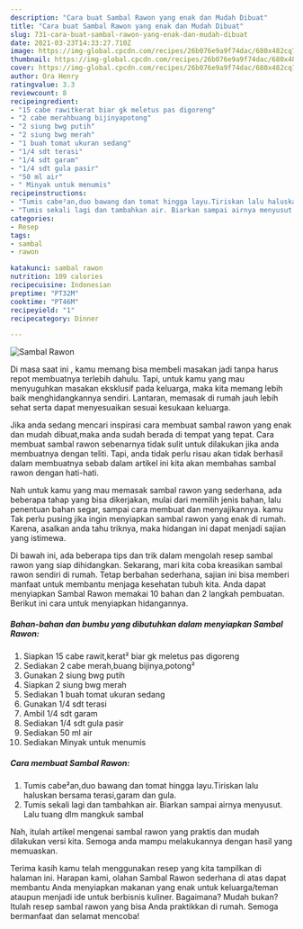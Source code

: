 ```yaml
---
description: "Cara buat Sambal Rawon yang enak dan Mudah Dibuat"
title: "Cara buat Sambal Rawon yang enak dan Mudah Dibuat"
slug: 731-cara-buat-sambal-rawon-yang-enak-dan-mudah-dibuat
date: 2021-03-23T14:33:27.710Z
image: https://img-global.cpcdn.com/recipes/26b076e9a9f74dac/680x482cq70/sambal-rawon-foto-resep-utama.jpg
thumbnail: https://img-global.cpcdn.com/recipes/26b076e9a9f74dac/680x482cq70/sambal-rawon-foto-resep-utama.jpg
cover: https://img-global.cpcdn.com/recipes/26b076e9a9f74dac/680x482cq70/sambal-rawon-foto-resep-utama.jpg
author: Ora Henry
ratingvalue: 3.3
reviewcount: 8
recipeingredient:
- "15 cabe rawitkerat biar gk meletus pas digoreng"
- "2 cabe merahbuang bijinyapotong"
- "2 siung bwg putih"
- "2 siung bwg merah"
- "1 buah tomat ukuran sedang"
- "1/4 sdt terasi"
- "1/4 sdt garam"
- "1/4 sdt gula pasir"
- "50 ml air"
- " Minyak untuk menumis"
recipeinstructions:
- "Tumis cabe²an,duo bawang dan tomat hingga layu.Tiriskan lalu haluskan bersama terasi,garam dan gula."
- "Tumis sekali lagi dan tambahkan air. Biarkan sampai airnya menyusut. Lalu tuang dlm mangkuk sambal"
categories:
- Resep
tags:
- sambal
- rawon

katakunci: sambal rawon 
nutrition: 109 calories
recipecuisine: Indonesian
preptime: "PT32M"
cooktime: "PT46M"
recipeyield: "1"
recipecategory: Dinner

---
```



![Sambal Rawon](https://img-global.cpcdn.com/recipes/26b076e9a9f74dac/680x482cq70/sambal-rawon-foto-resep-utama.jpg)

Di masa  saat ini , kamu memang bisa membeli masakan jadi tanpa harus repot membuatnya terlebih dahulu. Tapi, untuk kamu yang mau menyuguhkan masakan eksklusif pada keluarga, maka kita memang lebih baik menghidangkannya sendiri. Lantaran, memasak di rumah jauh lebih sehat serta dapat menyesuaikan sesuai kesukaan keluarga.

Jika anda sedang mencari inspirasi cara membuat sambal rawon yang enak dan mudah dibuat,maka anda sudah berada di tempat yang tepat. Cara membuat sambal rawon  sebenarnya tidak sulit untuk dilakukan jika anda membuatnya dengan teliti. Tapi, anda tidak perlu risau akan tidak berhasil dalam membuatnya 
sebab dalam artikel ini kita akan membahas sambal rawon dengan hati-hati.  



Nah untuk kamu yang mau memasak sambal rawon yang sederhana, ada beberapa tahap yang bisa dikerjakan, mulai dari memilih jenis bahan, lalu penentuan bahan segar, sampai cara membuat dan menyajikannya. kamu Tak perlu pusing jika ingin menyiapkan sambal rawon yang enak di rumah. Karena, asalkan anda  tahu triknya, maka hidangan ini dapat menjadi sajian yang istimewa.

Di bawah ini, ada beberapa tips dan trik dalam mengolah resep sambal rawon yang siap dihidangkan. Sekarang, mari kita coba kreasikan sambal rawon sendiri di rumah. Tetap berbahan sederhana, sajian ini bisa memberi manfaat untuk membantu menjaga kesehatan tubuh kita. Anda dapat menyiapkan Sambal Rawon memakai 10 bahan dan 2 langkah pembuatan. Berikut ini cara untuk menyiapkan hidangannya.

<!--inarticleads1-->

##### Bahan-bahan dan bumbu yang dibutuhkan dalam menyiapkan Sambal Rawon:

1. Siapkan 15 cabe rawit,kerat² biar gk meletus pas digoreng
1. Sediakan 2 cabe merah,buang bijinya,potong²
1. Gunakan 2 siung bwg putih
1. Siapkan 2 siung bwg merah
1. Sediakan 1 buah tomat ukuran sedang
1. Gunakan 1/4 sdt terasi
1. Ambil 1/4 sdt garam
1. Sediakan 1/4 sdt gula pasir
1. Sediakan 50 ml air
1. Sediakan  Minyak untuk menumis




<!--inarticleads2-->

##### Cara membuat Sambal Rawon:

1. Tumis cabe²an,duo bawang dan tomat hingga layu.Tiriskan lalu haluskan bersama terasi,garam dan gula.
1. Tumis sekali lagi dan tambahkan air. Biarkan sampai airnya menyusut. Lalu tuang dlm mangkuk sambal




Nah, itulah artikel mengenai  sambal rawon  yang praktis dan mudah dilakukan versi kita. Semoga anda mampu melakukannya dengan hasil yang memuaskan. 

Terima kasih kamu telah menggunakan resep yang kita tampilkan di halaman ini. Harapan kami, olahan  Sambal Rawon sederhana di atas dapat membantu Anda menyiapkan makanan yang enak untuk keluarga/teman ataupun menjadi ide untuk berbisnis kuliner. Bagaimana? Mudah bukan? Itulah resep sambal rawon yang bisa Anda praktikkan di rumah. Semoga bermanfaat dan selamat mencoba!

